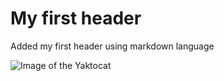 #  <h1> My first header

Added my first header using markdown language

![Image of the Yaktocat](https://octodex.github.com/images/yaktocat.png)
